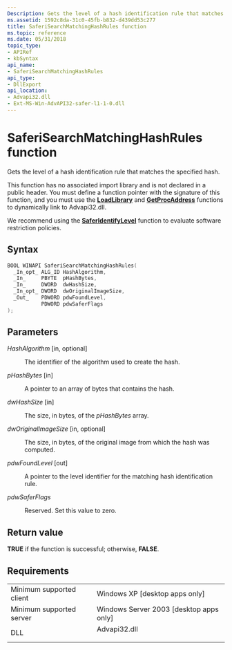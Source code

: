 ```yaml
---
Description: Gets the level of a hash identification rule that matches the specified hash.
ms.assetid: 1592c8da-31c0-45fb-b832-d439dd53c277
title: SaferiSearchMatchingHashRules function
ms.topic: reference
ms.date: 05/31/2018
topic_type: 
- APIRef
- kbSyntax
api_name: 
- SaferiSearchMatchingHashRules
api_type: 
- DllExport
api_location: 
- Advapi32.dll
- Ext-MS-Win-AdvAPI32-safer-l1-1-0.dll
---
```


# SaferiSearchMatchingHashRules function

Gets the level of a hash identification rule that matches the specified hash.

This function has no associated import library and is not declared in a public header. You must define a function pointer with the signature of this function, and you must use the [**LoadLibrary**](https://msdn.microsoft.com/library/ms684175(v=VS.85).aspx) and [**GetProcAddress**](https://msdn.microsoft.com/library/ms683212(v=VS.85).aspx) functions to dynamically link to Advapi32.dll.

We recommend using the [**SaferIdentifyLevel**](https://msdn.microsoft.com/library/ms722428(v=VS.85).aspx) function to evaluate software restriction policies.

## Syntax


```C++
BOOL WINAPI SaferiSearchMatchingHashRules(
  _In_opt_ ALG_ID HashAlgorithm,
  _In_     PBYTE  pHashBytes,
  _In_     DWORD  dwHashSize,
  _In_opt_ DWORD  dwOriginalImageSize,
  _Out_    PDWORD pdwFoundLevel,
           PDWORD pdwSaferFlags
);
```



## Parameters

<dl> <dt>

*HashAlgorithm* \[in, optional\]
</dt> <dd>

The identifier of the algorithm used to create the hash.

</dd> <dt>

*pHashBytes* \[in\]
</dt> <dd>

A pointer to an array of bytes that contains the hash.

</dd> <dt>

*dwHashSize* \[in\]
</dt> <dd>

The size, in bytes, of the *pHashBytes* array.

</dd> <dt>

*dwOriginalImageSize* \[in, optional\]
</dt> <dd>

The size, in bytes, of the original image from which the hash was computed.

</dd> <dt>

*pdwFoundLevel* \[out\]
</dt> <dd>

A pointer to the level identifier for the matching hash identification rule.

</dd> <dt>

*pdwSaferFlags* 
</dt> <dd>

Reserved. Set this value to zero.

</dd> </dl>

## Return value

**TRUE** if the function is successful; otherwise, **FALSE**.

## Requirements



|                                     |                                                                                         |
|-------------------------------------|-----------------------------------------------------------------------------------------|
| Minimum supported client<br/> | Windows XP \[desktop apps only\]<br/>                                             |
| Minimum supported server<br/> | Windows Server 2003 \[desktop apps only\]<br/>                                    |
| DLL<br/>                      | <dl> <dt>Advapi32.dll</dt> </dl> |



 

 




